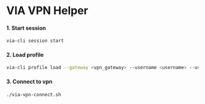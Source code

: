 # VIA VPN Helper

#### 1. Start session
```bash
via-cli session start
```
#### 2. Load profile
```bash
via-cli profile load --gateway <vpn_gateway> --username <username> --userpass <password>
```
#### 3. Connect to vpn
```bash
./via-vpn-connect.sh
```

